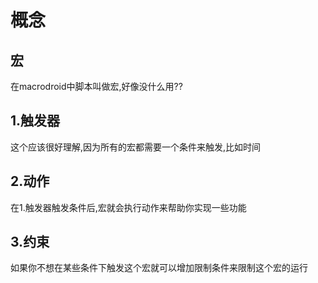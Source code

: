 # 概念
## 宏
在macrodroid中脚本叫做宏,好像没什么用??

## 1.触发器

这个应该很好理解,因为所有的宏都需要一个条件来触发,比如时间

## 2.动作

在1.触发器触发条件后,宏就会执行动作来帮助你实现一些功能

## 3.约束

如果你不想在某些条件下触发这个宏就可以增加限制条件来限制这个宏的运行